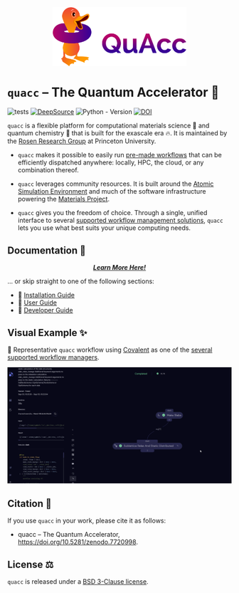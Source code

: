 <div align="center">
  <img src=https://github.com/Quantum-Accelerators/quacc/blob/main/docs/images/quacc_logo_wide.png width="300"><br>
</div>

# `quacc` – The Quantum Accelerator 🦆

![tests](https://github.com/quantum-accelerators/quacc/actions/workflows/tests.yaml/badge.svg)
[![DeepSource](https://app.deepsource.com/gh/Quantum-Accelerators/quacc.svg/?label=active+issues&token=Y1NxOLIuFFEqWdjawIYnJNde)](https://app.deepsource.com/gh/Quantum-Accelerators/quacc/?ref=repository-badge)
![Python - Version](https://img.shields.io/pypi/pyversions/quacc)
[![DOI](https://zenodo.org/badge/DOI/10.5281/zenodo.7720998.svg)](https://doi.org/10.5281/zenodo.7720998)

`quacc` is a flexible platform for computational materials science 💎 and quantum chemistry 🧪 that is built for the exascale era 🔥. It is maintained by the [Rosen Research Group](https://rosen.cbe.princeton.edu/) at Princeton University.

- `quacc` makes it possible to easily run [pre-made workflows](https://quantum-accelerators.github.io/quacc/user/recipes/recipes_list.html) that can be efficiently dispatched anywhere: locally, HPC, the cloud, or any combination thereof.

- `quacc` leverages community resources. It is built around the [Atomic Simulation Environment](https://wiki.fysik.dtu.dk/ase/) and much of the software infrastructure powering the [Materials Project](https://materialsproject.org).

- `quacc` gives you the freedom of choice. Through a single, unified interface to several [supported workflow management solutions](https://quantum-accelerators.github.io/quacc/user/basics/wflow_overview.html), `quacc` lets you use what best suits your unique computing needs.

## Documentation 📖

<p align="center">
     <a href="https://quantum-accelerators.github.io/quacc/"><b><i>Learn More Here!</i></b></a> 
</p>

... or skip straight to one of the following sections:

- 🔧 [Installation Guide](https://quantum-accelerators.github.io/quacc/install/install.html)
- 🧠 [User Guide](https://quantum-accelerators.github.io/quacc/user/recipes/recipes_intro.html)
- 🤝 [Developer Guide](https://quantum-accelerators.github.io/quacc/dev/contributing.html)

## Visual Example ✨

🚀 Representative `quacc` workflow using [Covalent](https://github.com/AgnostiqHQ/covalent) as one of the [several supported workflow managers](https://quantum-accelerators.github.io/quacc/user/basics/wflow_overview.html).

![](https://github.com/Quantum-Accelerators/quacc/blob/main/docs/images/start/start.gif)

## Citation 📝

If you use `quacc` in your work, please cite it as follows:

- quacc – The Quantum Accelerator, https://doi.org/10.5281/zenodo.7720998.

## License ⚖️

`quacc` is released under a [BSD 3-Clause license](https://github.com/quantum-accelerators/quacc/blob/main/LICENSE.md).
